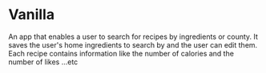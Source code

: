 # Vanilla
An app that enables a user to search for recipes by ingredients or county. It saves the user's home ingredients to search by and the user can edit them. Each recipe contains information like the number of calories and the number of likes ...etc

